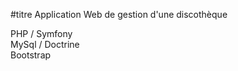 #titre Application Web de gestion d'une discothèque  

PHP / Symfony  
MySql / Doctrine  
Bootstrap  
